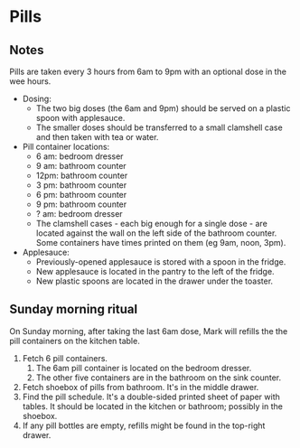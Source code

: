 # Pills

## Notes

Pills are taken every 3 hours from 6am to 9pm with an optional dose in the wee hours. 

- Dosing:
    - The two big doses (the 6am and 9pm) should be served on a plastic spoon with applesauce.
    - The smaller doses should be transferred to a small clamshell case and then  taken with tea or water.
- Pill container locations:
    - 6 am: bedroom dresser
    - 9 am: bathroom counter
    - 12pm: bathroom counter
    - 3 pm: bathroom counter
    - 6 pm: bathroom counter
    - 9 pm: bathroom counter
    - ? am: bedroom dresser
    - The clamshell cases - each big enough for a single dose - are located against the wall on the left side of the bathroom counter. Some containers have times printed on them (eg 9am, noon, 3pm).
- Applesauce:
    - Previously-opened applesauce is stored with a spoon in the fridge.
    - New applesauce is located in the pantry to the left of the fridge.
    - New plastic spoons are located in the drawer under the toaster.

## Sunday morning ritual

On Sunday morning, after taking the last 6am dose, Mark will refills the the pill containers on the kitchen table.

1. Fetch 6 pill containers.
    1. The 6am pill container is located on the bedroom dresser.
    1. The other five containers are in the bathroom on the sink counter.
1. Fetch shoebox of pills from bathroom. It's in the middle drawer.
1. Find the pill schedule. It's a double-sided printed sheet of paper with tables. It should be located in the kitchen or bathroom; possibly in the shoebox.
1. If any pill bottles are empty, refills might be found in the top-right drawer.

